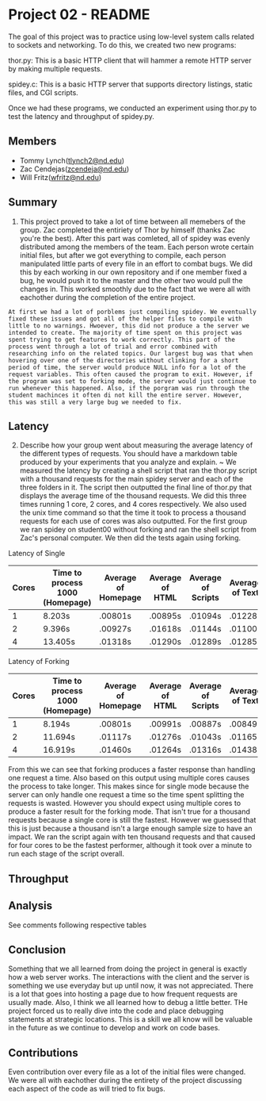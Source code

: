 Project 02 - README
===================
The goal of this project was to practice using low-level system calls related to sockets and networking. To do this, we created two new programs:

thor.py: This is a basic HTTP client that will hammer a remote HTTP server by making multiple requests.

spidey.c: This is a basic HTTP server that supports directory listings, static files, and CGI scripts.

Once we had these programs, we conducted an experiment using thor.py to test the latency and throughput of spidey.py.

Members
-------
- Tommy Lynch(tlynch2@nd.edu)
- Zac Cendejas(zcendeja@nd.edu)
- Will Fritz(wfritz@nd.edu)

Summary
-------
1.    This project proved to take a lot of time between all memebers of the group. Zac completed the entiriety of Thor by himself (thanks Zac you're the best). After this part was comleted, all of spidey was evenly distributed among the members of the team. Each person wrote certain initial files, but after we got everything to compile, each person manipulated little parts of every file in an effort to combat bugs. We did this by each working in our own repository and if one member fixed a bug, he would push it to the master and the other two would pull the changes in. This worked smoothly due to the fact that we were all with eachother during the completion of the entire project. 

    At first we had a lot of porblems just compiling spidey. We eventually fixed these issues and got all of the helper files to compile with little to no warnings. Hwoever, this did not produce a the server we intended to create. The majority of time spent on this project was spent trying to get features to work correctly. This part of the process went through a lot of trial and error combined with researching info on the related topics. Our largest bug was that when hovering over one of the directories without clinking for a short period of time, the server would produce NULL info for a lot of the request variables. This often caused the program to exit. However, if the program was set to forking mode, the server would just continue to run whenever this happened. Also, if the porgram was run through the student machinces it often di not kill the entire server. However, this was still a very large bug we needed to fix.

Latency
-------
2. Describe how your group went about measuring the average latency of the different types of requests. You should have a markdown table produced by your experiments that you analyze and explain.
~ We measured the latency by creating a shell script that ran the thor.py script with a thousand requests for the main spidey server and each of the three folders in it. The script then outputted the final line of thor.py that displays the average time of the thousand requests. We did this three times running 1 core, 2 cores, and 4 cores respectively. We also used the unix time command so that the time it took to process a thousand requests for each use of cores was also outputted. For the first group we ran spidey on student00 without forking and ran the shell script from Zac's personal computer. We then did the tests again using forking.

Latency of Single

| Cores | Time to process 1000 (Homepage) | Average of Homepage | Average of HTML | Average of Scripts | Average of Text |
|-------|---------------------------------|---------------------|-----------------|--------------------|-----------------|
|   1   |            8.203s               |       .00801s       |     .00895s     |       .01094s      |     .01228s     |
|   2   |            9.396s               |       .00927s       |     .01618s     |       .01144s      |     .01100s     |
|   4   |           13.405s               |       .01318s       |     .01290s     |       .01289s      |     .01285s     |

Latency of Forking

| Cores | Time to process 1000 (Homepage) | Average of Homepage | Average of HTML | Average of Scripts | Average of Text |
|-------|---------------------------------|---------------------|-----------------|--------------------|-----------------|
|   1   |        8.194s                   |       .00801s       |     .00991s     |       .00887s      |     .00849s     |
|   2   |       11.694s                   |       .01117s       |     .01276s     |       .01043s      |     .01165s     |
|   4   |       16.919s                   |       .01460s       |     .01264s     |       .01316s      |     .01438s     |

From this we can see that forking produces a faster response than handling one request a time. Also based on this output using multiple cores causes the process to take longer. This makes since for single mode because the server can only handle one request a time so the time spent splitting the requests is wasted. However you should expect using multiple cores to produce a faster result for the forking mode. That isn't true for a thousand requests because a single core is still the fastest. However we guessed that this is just because a thousand isn't a large enough sample size to have an impact. We ran the script again with ten thousand requests and that caused for four cores to be the fastest performer, although it took over a minute to run each stage of the script overall. 

Throughput
----------

Analysis
--------
See comments following respective tables

Conclusion
----------

Something that we all learned from doing the project in general is exactly how a web server works. The interactions with the client and the server is something we use everyday but up until now, it was not appreciated. There is a lot that goes into hosting a page due to how frequent requests are usually made. Also, I think we all learned how to debug a little better. THe project forced us to really dive into the code and place debugging statements at strategic locations. This is a skill we all know will be valuable in the future as we continue to develop and work on code bases.

Contributions
-------------
Even contribution over every file as a lot of the initial files were changed. We were all with eachother during the entirety of the project discussing each aspect of the code as will tried to fix bugs.
